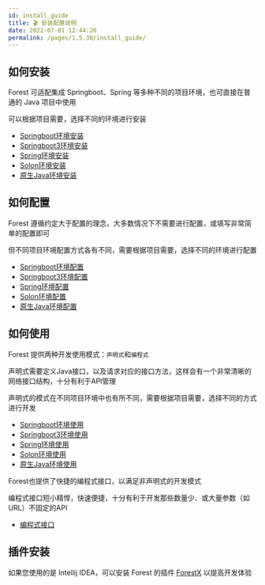 ```yaml
---
id: install_guide
title: 🎬 安装配置说明
date: 2022-07-01 12:44:20
permalink: /pages/1.5.36/install_guide/
---
```



## 如何安装

Forest 可适配集成 Springboot、Spring 等多种不同的项目环境，也可直接在普通的 Java 项目中使用

可以根据项目需要，选择不同的环境进行安装

- [Springboot环境安装](/pages/1.5.36/spring_boot_install/)
- [Springboot3环境安装](/pages/1.5.36/spring_boot3_install/)
- [Spring环境安装](/pages/1.5.36/spring_install/)
- [Solon环境安装](/pages/1.5.36/solon_install/)
- [原生Java环境安装](/pages/1.5.36/java_install/)

## 如何配置

Forest 遵循约定大于配置的理念，大多数情况下不需要进行配置，或填写非常简单的配置即可

但不同项目环境配置方式各有不同，需要根据项目需要，选择不同的环境进行配置

- [Springboot环境配置](/pages/1.5.36/spring_boot_install/)
- [Springboot3环境配置](/pages/1.5.36/spring_boot3_install/)
- [Spring环境配置](/pages/1.5.36/spring_config/)
- [Solon环境配置](/pages/1.5.36/solon_config/)
- [原生Java环境配置](/pages/1.5.36/java_config/)

## 如何使用

Forest 提供两种开发使用模式：`声明式`和`编程式`

声明式需要定义Java接口，以及请求对应的接口方法，这样会有一个非常清晰的网络接口结构，十分有利于API管理

声明式的模式在不同项目环境中也有所不同，需要根据项目需要，选择不同的方式进行开发

- [Springboot环境使用](/pages/1.5.36/spring_boot_usage/)
- [Springboot3环境使用](/pages/1.5.36/spring_boot3_usage/)
- [Spring环境使用](/pages/1.5.36/spring_usage/)
- [Solon环境使用](/pages/1.5.36/solon_usage/)
- [原生Java环境使用](/pages/1.5.36/java_usage/)

Forest也提供了快捷的编程式接口，以满足非声明式的开发模式

编程式接口短小精悍，快速便捷，十分有利于开发那些数量少、或大量参数（如URL）不固定的API

- [编程式接口](/pages/1.5.36/param_api/)

## 插件安装

如果您使用的是 Intellij IDEA，可以安装 Forest 的插件 [ForestX](/pages/plugin/forestx/) 以提高开发体验

